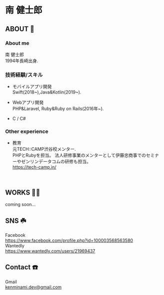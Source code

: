 # 南 健士郎

## ABOUT 🐾<br>

### About me

南 健士郎<br>
1994年長崎出身.<br>

### 技術経験/スキル
* モバイルアプリ開発<br>
Swift(2018~),Java&Kotlin(2019~).

* Webアプリ開発<br>
PHP&Laravel, Ruby&Ruby on Rails(2016年~).

* C / C#<br>

### Other experience
* 教育<br>
元TECH::CAMP渋谷校メンター.<br>
PHPとRubyを担当。
法人研修事業のメンターとして伊藤忠商事でのセミナーやゼンリンデータコムの研修も担当。<br>
https://tech-camp.in/

<br>

## WORKS 🧑‍💻<br>
coming soon...
<br>


## SNS ☘️<br>
Facebook<br>
https://www.facebook.com/profile.php?id=100003568563580<br>
Wantedly<br>
https://www.wantedly.com/users/21969437<br>


## Contact ☎️<br>
Gmail<br>
kenminami.dev@gmail.com
